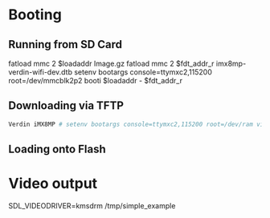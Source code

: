 # Booting

## Running from SD Card

fatload mmc 2 $loadaddr Image.gz
fatload mmc 2 $fdt_addr_r imx8mp-verdin-wifi-dev.dtb
setenv bootargs console=ttymxc2,115200 root=/dev/mmcblk2p2
booti $loadaddr - $fdt_addr_r

## Downloading via TFTP
```sh
Verdin iMX8MP # setenv bootargs console=ttymxc2,115200 root=/dev/ram video=HDMI-A-1:1280x720-16@60D && setenv autoload n && bootp && tftp $loadaddr 192.168.1.31:ed10m.itb && bootm $loadaddr
```

## Loading onto Flash


# Video output

SDL_VIDEODRIVER=kmsdrm /tmp/simple_example
